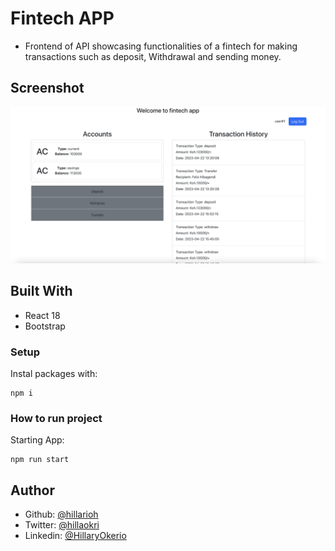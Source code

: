 # Fintech APP

- Frontend of API showcasing functionalities of a fintech for making transactions such as deposit, Withdrawal and sending money.

## Screenshot

![screenshot](./src/assets/screen.png)

## Built With

- React 18
- Bootstrap

### Setup

Instal packages with:

```
npm i
```

### How to run project

Starting App:

```
npm run start
```

## Author

- Github: [@hillarioh](https://github.com/hillarioh)
- Twitter: [@hillaokri](https://twitter.com/hillaokri)
- Linkedin: [@HillaryOkerio](https://www.linkedin.com/in/hillaryokerio/)

